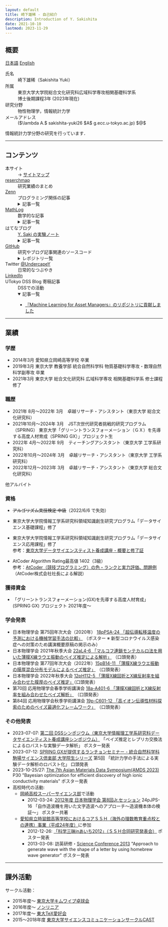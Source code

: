 ```yaml
---
layout: default
title: 崎下雄稀 - 自己紹介
description: Introduction of Y. Sakishita
date: 2021-10-10
lastmod: 2023-11-29
---
```


## 概要

[日本語](./index) [English](./index_en)

<dl>
    <dt>氏名</dt>
    <dd>崎下雄稀（Sakishita Yuki）</dd>
    <dt>所属</dt>
    <dd>東京大学大学院総合文化研究科広域科学専攻相関基礎科学系<br>
        博士後期課程3年 (2023年現在)</dd>
    <dt>研究分野</dt>
    <dd>物性物理学，情報統計力学</dd>
    <dt>メールアドレス</dt>
    <dd> ($\lambda A.$ sakishita-yuki26 $A$ g.ecc.u-tokyo.ac.jp) $@$ </dd>
</dl>

情報統計力学分野の研究を行っています．

---

## コンテンツ

<dl>
    <dt>本サイト</dt>
    <dd>→ <a href="./posts/sitemap">サイトマップ</a></dd>
    <dt><a href="https://researchmap.jp/yuki_sakishita">reserchmap</a></dt>
    <dd>研究業績のまとめ</dd>
    <dt><a href="https://zenn.dev/ysaki51">Zenn</a></dt>
    <dd>プログラミング関係の記事</dd>
    <dd>
        <details>
            <summary>記事一覧</summary>
            <div>
                <ul>
                    <li><a href="https://zenn.dev/ysaki51/articles/45d180e3755410">C#におけるベクトル的データ構造のパフォーマンス比較①</a></li>
                    <li><a href="https://zenn.dev/ysaki51/articles/47122564898e5d">C#におけるベクトル的データ構造のパフォーマンス比較②</a></li>
                </ul>
            </div>
        </details>
    </dd>
    <dt><a href="https://mathlog.info/users/2173/articles">MathLog</a></dt>
    <dd>数学的な記事</dd>
    <dd>
        <details>
            <summary>記事一覧</summary>
            <div>
                <ul>
                    <li><a href="https://mathlog.info/articles/2644">傾きを共有して切片が異なるデータ列の線形回帰</a></li>
                    <li><a href="https://mathlog.info/articles/2936">相関係数と線形回帰の関係</a></li>
                    <li><a href="https://mathlog.info/articles/3146">2点の最短経路が直線であることを変分法で示す</a></li>
                </ul>
            </div>
        </details>
    </dd>
    <dt>はてなブログ</dt>
    <dd><a href="https://undercapey.hatenablog.com/">Y. Saki の実験ノート</a></dd>
    <dd>
        <details>
            <summary>記事一覧</summary>
            <div>
                <ul>
                    <li><a href="https://undercapey.hatenablog.com/entry/2022/08/22/154815">2重の三角関数の級数展開とBessel関数とJosephson効果</a></li>
                </ul>
            </div>
        </details>
    </dd>
    <dt><a href="https://github.com/Y-Saki26">GitHub</a></dt>
    <dd>研究やブログ記事関連のソースコード</dd>
    <dd>
        <details>
            <summary>レポジトリ一覧</summary>
            <div>
                <ul>
                    <li><a href="https://github.com/Y-Saki26/pages" title="pages">pages</a><br>
                        本サイト
                    </li>
                    <li><a href="https://github.com/Y-Saki26/memorandum" title="memorandum">memorandum</a><br>
                        備忘録用コード集
                        <ul>
                            <li><a href="https://github.com/Y-Saki26/memorandum/tree/main/SimpleNeuralNet-hands-on" title="SimpleNeuralNet-hands-on">SimpleNeuralNet-hands-on</a><br>
                                skleran風APIラッパー skorch を用いた PyTorch によるニューラルネットの構築・学習・検証の覚書
                            </li>
                            <li><a href="https://github.com/Y-Saki26/memorandum/tree/main/MatInterp" title="MatInterp">MatInterp</a><br>
                                ニューラルネットを用いて3次元曲面補間を行うアプリケーション MatInterp を導入し適当な問題で動かせるようする．
                            </li>
                            <li><a href="https://github.com/Y-Saki26/memorandum/tree/main/MachineEpsilon" title="MachineEpsilon">MachineEpsilon</a><br>
                                Python と C# で計算機イプシロンの計算．</li>
                            <li><a href="https://github.com/Y-Saki26/memorandum/tree/main/MazeGenerator" title="MazeGenerator">MazeGenerator</a><br>
                                壁伸ばし法による迷路生成アルゴリズム．</li>
                        </ul>
                    </li>
                    <li><a href="https://github.com/Y-Saki26/pages-blog-template-minimal">pages-blog-template-minimal</a><br>
                        Jekyll で GitHub Pages の Website を作る際のテンプレート</li>
                    <li><a href="https://github.com/Y-Saki26/benchmarks">benchmarks</a><br>
                        ベンチマーク集
                        <ul>
                            <li><a href="https://github.com/Y-Saki26/benchmarks/tree/main/Benchmark/Vectors" title="Vectors">Vectors</a><br>
                                C# で数個の要素をベクトル的演算したときの比較<br>
                                <a href="https://zenn.dev/ysaki51/articles/45d180e3755410">Zennの記事</a> 参照．
                            </li>
                        </ul>
                    </li>
                    <li><a href="https://github.com/Y-Saki26/remcmc" title="remcmc">remcmc</a><br>
                        レプリカ交換MCMCの計算(開発中)
                    </li>
                    <li><a href="https://github.com/Y-Saki26/CSVOpener" title="CSVOpener">CSVOpener</a><br>
                        UTF-8のCSVファイルを文字化けせずに開く
                    </li>
                    <li><a href="https://github.com/Y-Saki26/Machine-Learning-for-Asset-Managers" title="Machine-Learning-for-Asset-Managers">Machine-Learning-for-Asset-Managers</a><br>
                        "Machine-Learning-for-Asset-Managers" のサンプルコード集のFork．バグ修正．
                    </li>
                </ul>
            </div>
        </details>
    </dd>
    <dt>Twitter <a href="https://twitter.com/UndercapeY">@UndercapeY</a></dt>
    <dd>日常的なつぶやき</dd>
    <dt><a href="https://www.linkedin.com/in/yuki-sakishita">LinkedIn</a></dt>
    <dt>UTokyo DSS Blog 寄稿記事</dt>
    <dd>DSSでの活動</dd>
    <dd>
        <details open>
            <summary>記事一覧</summary>
            <div>
                <ul>
                    <li><a
                            href="https://dss.i.u-tokyo.ac.jp/blog/%e3%80%8emachine-learning-for-asset-managers%e3%80%8f%e3%81%ae%e3%83%aa%e3%83%9d%e3%82%b8%e3%83%88%e3%83%aa%e3%81%ab%e8%b2%a2%e7%8c%ae%e3%81%97%e3%81%be%e3%81%97%e3%81%9f/">『Machine
                            Learning for Asset Managers』のリポジトリに貢献しました</a></li>
                </ul>
            </div>
        </details>
    </dd>
</dl>

---

## 業績

### 学歴

- 2014年3月 愛知県立岡崎高等学校 卒業
- 2019年3月 東京大学 教養学部 統合自然科学科 物質基礎科学専攻・数理自然科学副専攻 卒業
- 2021年3月 東京大学 総合文化研究科 広域科学専攻 相関基礎科学系 修士課程修了

### 職歴

- 2021年 8月～2022年 3月　卓越リサーチ・アシスタント（東京大学 総合文化研究科）
- 2021年10月～2024年 3月　JST次世代研究者挑戦的研究プログラム（SPRING） 東京大学「グリーントランスフォーメーション（ＧＸ）を先導する高度人材育成（SPRING GX）」プロジェクト生
- 2022年 4月～2022年 9月　ティーチングアシスタント（東京大学 工学系研究科）
- 2022年10月～2024年 3月　卓越リサーチ・アシスタント（東京大学 工学系研究科）
- 2022年12月～2023年 3月　卓越リサーチ・アシスタント（東京大学 総合文化研究科）

他アルバイト

### 資格

- ~~アルゴリズム実技検定 中級~~（2022/6/6 で失効）
- 東京大学大学院情報工学系研究科領域知識創生研究プログラム「データサイエンス基礎課程」修了
- 東京大学大学院情報工学系研究科領域知識創生研究プログラム「データサイエンス応用課程」修了  
  参考：[東京大学データサイエンスティスト養成講座 - 概要と修了証](https://dss.i.u-tokyo.ac.jp/about)

- AtCoder Algorithm Rating最高値 1402（3級）  
  参考：[AtCoder（競技プログラミング）の色・ランクと実力評価、問題例](https://chokudai.hatenablog.com/entry/2019/02/11/155904) （AtCoder株式会社社長による解説）

### 獲得資金

- 「グリーントランスフォーメーション(GX)を先導する高度人材育成」(SPRING GX) プロジェクト 2021年度～

### 学会発表

- 日本物理学会 第75回年次大会（2020年）  [18pPSA-24 「超伝導転移温度の予測における機械学習手法の比較」](https://w4.gakkai-web.net/jps_search/2020sp/data/html/program06.html#j18pPSA:~:text=%E8%B6%85%E4%BC%9D%E5%B0%8E%E8%BB%A2%E7%A7%BB%E6%B8%A9%E5%BA%A6%E3%81%AE%E4%BA%88%E6%B8%AC%E3%81%AB%E3%81%8A%E3%81%91%E3%82%8B%E6%A9%9F%E6%A2%B0%E5%AD%A6%E7%BF%92%E6%89%8B%E6%B3%95%E3%81%AE%E6%AF%94%E8%BC%83) （ポスター ※ 新型コロナウイルス感染症への対策のため講演概要原稿の掲示のみ）
- 日本物理学会 2021年秋季大会  [22aL4-6 「マルコフ連鎖モンテカルロ法を用いた薄膜X線ラウエ振動のベイズ推定による解析」](https://w4.gakkai-web.net/jps_search/2021au/data/html/program11.html#:~:text=%E3%83%9E%E3%83%AB%E3%82%B3%E3%83%95%E9%80%A3%E9%8E%96%E3%83%A2%E3%83%B3%E3%83%86%E3%82%AB%E3%83%AB%E3%83%AD%E6%B3%95%E3%82%92%E7%94%A8%E3%81%84%E3%81%9F%E8%96%84%E8%86%9CX%E7%B7%9A%E3%83%A9%E3%82%A6%E3%82%A8%E6%8C%AF%E5%8B%95%E3%81%AE%E3%83%99%E3%82%A4%E3%82%BA%E6%8E%A8%E5%AE%9A%E3%81%AB%E3%82%88%E3%82%8B%E8%A7%A3%E6%9E%90) （口頭発表）
- 日本物理学会 第77回年次大会（2022年）[15pB14-11 「薄膜X線ラウエ振動の膜厚混合分布モデルによるベイズ推定」](https://onsite.gakkai-web.net/jps/jps_search/2022sp/data2/html/program11.html#:~:text=%E8%96%84%E8%86%9CX%E7%B7%9A%E3%83%A9%E3%82%A6%E3%82%A8%E6%8C%AF%E5%8B%95%E3%81%AE%E8%86%9C%E5%8E%9A%E6%B7%B7%E5%90%88%E5%88%86%E5%B8%83%E3%83%A2%E3%83%87%E3%83%AB%E3%81%AB%E3%82%88%E3%82%8B%E3%83%99%E3%82%A4%E3%82%BA%E6%8E%A8%E5%AE%9A) （口頭発表）
- 日本物理学会 2022年秋季大会  [12pH112-5 「薄膜X線回折とX線反射率を組み合わせた膜厚のベイズ推定」](https://onsite.gakkai-web.net/jps/jps_search/2022au/data2/html/program11.html#j12pH112:~:text=%E8%96%84%E8%86%9CX%E7%B7%9A%E5%9B%9E%E6%8A%98%E3%81%A8X%E7%B7%9A%E5%8F%8D%E5%B0%84%E7%8E%87%E3%82%92%E7%B5%84%E3%81%BF%E5%90%88%E3%82%8F%E3%81%9B%E3%81%9F%E8%86%9C%E5%8E%9A%E3%81%AE%E3%83%99%E3%82%A4%E3%82%BA%E6%8E%A8%E5%AE%9A)（口頭発表）
- 第70回 応用物理学会春季学術講演会 [18a-A401-6 「薄膜X線回折とX線反射率を組み合わせたベイズ解析」](https://confit.atlas.jp/guide/event/jsap2023s/subject/18a-A401-6/advanced) （口頭発表）
- 第84回 応用物理学会秋季学術講演会 [19p-C601-12 「高イオン伝導性材料探索のためのベイズ最適化フレームワーク」](https://pub.confit.atlas.jp/ja/event/jsap2023a/presentation/19p-C601-12) （口頭発表）

### その他発表

- 2023-07-07: [第二回 DSSシンポジウム（東京大学情報理工学系研究科データサイエンティスト養成講座シンポジウム）](http://symposium.dss.i.u-tokyo.ac.jp/) 「ベイズ推定とレプリカ交換法によるロバストな実験データ解析」 ポスター発表
- 2023-07-12: [SPRING GXが提供するランチョンセミナー - 統合自然科学科 駒場サイエンス倶楽部 大学院生シリーズ](http://wings-abc.c.u-tokyo.ac.jp/%e9%a7%92%e5%a0%b4%e3%82%b5%e3%82%a4%e3%82%a8%e3%83%b3%e3%82%b9%e5%80%b6%e6%a5%bd%e9%83%a8/) 第5回 「統計力学の手法による実験データ解析のロバスト化」 口頭発表
- 2023-10-25/27: [The 7th Asian Materials Data Symposium(AMDS 2023)](https://www.amds2023.com/index.php) P30 "Bayesian optimization for efficient discovery of high ionic conductivity materials" ポスター発表
- 高校時代の活動:
  - [岡崎高校スーパーサイエンス部](https://sites.google.com/view/okazaki-h-sshc/about)で活動
    - 2012-03-24: [2012年度 日本物理学会 第8回Jr.セッション](https://www.gakkai-web.net/butsuri-jrsession/2012/program.html) 24pJPS-16 「自作造波機を用いた文字造波へのアプローチ～造波機本体の検証～」 ポスター共著
  - [愛知県立時習館高等学校におけるコアＳＳＨ（海外の理数教育重点校との連携）事業（平成24年度）](https://jishukan-h.aichi-c.ed.jp/old/ja/coressh/guideline.html)に参加
    - 2012-12-26: [「科学三昧inあいち2012」（ＳＳＨ合同研究発表会）](https://okazaki-h.aichi-c.ed.jp/ssh/h24/h24_coressh_zanmai.html) ポスター発表
    - 2013-03-08: 訪英研修・[Science Conference 2013](https://intranet.stpaulsschool.org.uk/science/for-students/old-trips-and-events/science-conference-2013) "Approach to generate wave with the shape of a letter by using homebrew wave generator" ポスター発表

---

## 課外活動

サークル活動：

- 2015年度～ [東京大学キムワイプ卓球会](https://ut.tokyo.jp.iktta.org/)
- 2016年度～ [ノンリニア](https://n-linear.org/about_us.php)
- 2017年度～ [東大TeX愛好会](https://ut-tex.org/)
- 2015～2018年度 [東京大学サイエンスコミュニケーションサークルCAST](https://ut-cast.net/cast/)
